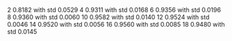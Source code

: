 2 0.8182 with std 0.0529
4 0.9311 with std 0.0168
6 0.9356 with std 0.0196
8 0.9360 with std 0.0060
10 0.9582 with std 0.0140
12 0.9524 with std 0.0046
14 0.9520 with std 0.0056
16 0.9560 with std 0.0085
18 0.9480 with std 0.0145